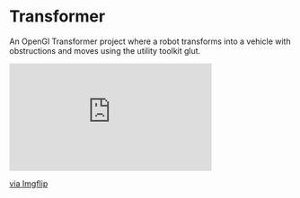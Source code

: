 # Transformer
An OpenGl Transformer project where a robot transforms into a vehicle with obstructions and moves using the utility toolkit glut.


<div style="width:360px;max-width:100%;"><div style="height:0;padding-bottom:53.33%;position:relative;"><iframe width="360" height="192" style="position:absolute;top:0;left:0;width:100%;height:100%;" frameBorder="0" src="https://imgflip.com/embed/5ex3er"></iframe></div><p><a href="https://imgflip.com/gif/5ex3er">via Imgflip</a></p></div>
